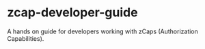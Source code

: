 # zcap-developer-guide
A hands on guide for developers working with zCaps (Authorization Capabilities).
